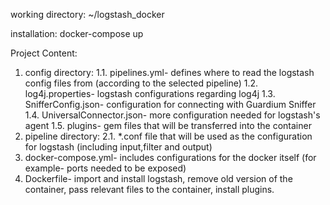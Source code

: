 working directory:
	~/logstash_docker
 
installation:
  docker-compose up
  
Project Content:
1. config directory:
	1.1. pipelines.yml- defines where to read the logstash config files from (according to the selected pipeline)
	1.2. log4j.properties- logstash configurations regarding log4j
	1.3. SnifferConfig.json- configuration for connecting with Guardium Sniffer
	1.4. UniversalConnector.json- more configuration needed for logstash's agent
	1.5. plugins- gem files that will be transferred into the container
2. pipeline directory:
	2.1. *.conf file that will be used as the configuration for logstash (including input,filter and output)
3. docker-compose.yml- includes configurations for the docker itself (for example- ports needed to be exposed)
4. Dockerfile- import and install logstash, remove old version of the container, pass relevant files to the container, install plugins.